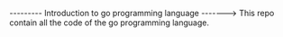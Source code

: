 --------- Introduction to go programming language ------->
This repo contain all the code of the go programming language.